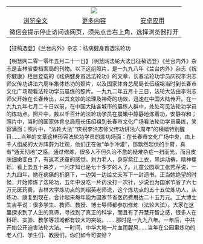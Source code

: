 

<table>
  <tr>
    <td align="center" colspan="3">
      <a href="https://github.com/ogate/ogate/blob/master/README.md"><img src="https://cloud.githubusercontent.com/assets/11880933/13434984/f430fae2-e012-11e5-814f-c2df1e82b247.jpg"/></a>
    </td>
  </tr>
  <tr>
    <td align="center">
      <a href="https://s3.ap-south-1.amazonaws.com/ogatem/oGate.htm?c818452&from=oNote">浏览全文</a>
    </td>
    <td align="center">
      <a href="https://s3.ap-south-1.amazonaws.com/ogatem/oGate.htm?from=oNote">更多内容</a>
    </td>
    <td align="center">
      <a href="https://raw.githubusercontent.com/ogate/up/master/ogate.apk">安卓应用</a>
    </td>
  </tr>
  <tr>
    <td align="center" colspan="3">
      微信会提示停止访问该网页，须先点击右上角，选择浏览器打开
    </td>
  </tr>
</table>    


【征稿选登】《兰台内外》杂志：祛病健身首选法轮功







【明慧网二零一零年五月二十一日】（明慧网法轮大法日征稿选登）《兰台内外》杂志是吉林省委档案局的刊物。以下这组照片，是一九九八年《兰台内外》杂志《祝你健康》栏目登载的《祛病健身首选法轮功》的文章，长春法轮功学员庆祝李洪志师父传功讲法六周年集体炼功的照片，以及国家体育总局局长伍绍祖当时到长春市文化广场观看法轮功学员晨炼的照片。一九九二年五月十三日，法轮大法由李洪志师父开始在长春传出，以其玄妙的法理及神奇的功效，迅速在中国大陆传开。在一九九九年七月二十日以前，在中国大陆各城市的晨练人群中，处处可见法轮功学员的炼功点。照片中，数以千百计的法轮功学员在晨曦中静静地炼着功，安静祥和；照片中，当时的国家体育总局局长伍绍祖到长春市文化广场看法轮功学员晨炼，笑容满面；照片中，“法轮大法”“庆祝李洪志师父传功讲法六周年”的横幅特别醒目……当年的文章这样形容法轮功学员的炼功场面：在长春市文化广场中央，由上千人组成的大方阵蔚为壮观，他们正在做“单手冲灌”，那飘然起伏的手臂，真有“通天彻地”之感。通过修炼，很多人不但久治不愈的疑难杂症一扫而光，而且皮肤细嫩变白了，有返老还童的感觉。刘力老人，身穿紫红上衣，黑运动裤，精神矍铄，看上去五十来岁，一问才知已是七十多岁的人了。儿童公园职工张秀芹说，一九九四年，她在病痛的折磨下，一边哭一边给丈夫写下一封遗书。正当她绝望的时候，开始修炼了法轮功，五年中没吃一片药没打一次针，少说也为国家节省了六七万元医药费。吉林大学炼功点的刘绍英老师说，这个炼功点的五十五位炼功人，从炼功、康复到现在，合计起来每年能为国家节省医药费用达二十五万元。工大博士生吉平说：很多学生、教师、教授、博士导师都参加修炼（法轮大法）。大家在这里探求到了人生的真谛，寻找到了真正的科学，而且有了开慧开智之感，很多人在科研、实验、教学等领域都有较大的突破。……那时是一九九八年。一年后，中共开始公开迫害法轮大法。一时间，中华大地一片血雨腥风……当年在公园里炼功的老人们、学生们、教授们，你们如今可安好？


